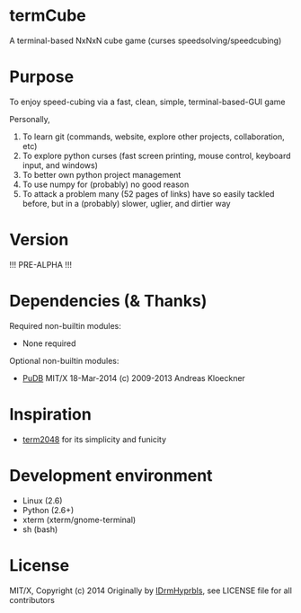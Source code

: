 termCube
========

A terminal-based NxNxN cube game (curses speedsolving/speedcubing)

Purpose
========

To enjoy speed-cubing via a fast, clean, simple, terminal-based-GUI game

Personally,
1. To learn git (commands, website, explore other projects, collaboration, etc) 
2. To explore python curses (fast screen printing, mouse control, keyboard input, and windows) 
3. To better own python project management
4. To use numpy for (probably) no good reason
5. To attack a problem many (52 pages of links) have so easily tackled before, but in a (probably) slower, uglier, and dirtier way

Version
========

!!! PRE-ALPHA !!!

Dependencies (& Thanks)
========

Required non-builtin modules:
* None required

Optional non-builtin modules:
* [PuDB](https://github.com/inducer/pudb) MIT/X 18-Mar-2014 (c) 2009-2013 Andreas Kloeckner

Inspiration
========

* [term2048](TODO) for its simplicity and funicity

Development environment
========

* Linux  (2.6)
* Python (2.6+)
* xterm  (xterm/gnome-terminal)
* sh     (bash)

License
========

MIT/X, Copyright (c) 2014 Originally by [IDrmHyprbls](https://github.com/idrmhyprbls), see LICENSE file for all contributors

